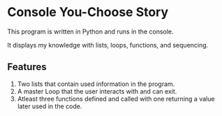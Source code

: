 # Console You-Choose Story
This program is written in Python and runs in the console. 

It displays my knowledge with lists, loops, functions, and sequencing.

## Features
1. Two lists that contain used information in the program.
2. A master Loop that the user interacts with and can exit.
3. Atleast three functions defined and called with one returning a value later used in the code.